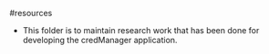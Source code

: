 #resources

- This folder is to maintain research work that has been done for developing the credManager application.
